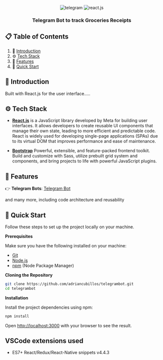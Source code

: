 <div align="center">  
  <div>
    <!-- <img src="https://img.shields.io/badge/-Next_JS-black?style=for-the-badge&logoColor=white&logo=nextdotjs&color=000000" alt="next.js" /> -->
    <img src="https://img.shields.io/badge/-Telegram?style=for-the-badge&logoColor=white&logo=telegram&color=26A5E4" alt="telegram" />
    <img src="https://img.shields.io/badge/-React_JS-black?style=for-the-badge&logoColor=white&logo=react&color=61DAFB" alt="react.js" />
    <!-- <img src="https://img.shields.io/badge/-Tailwind_CSS-black?style=for-the-badge&logoColor=white&logo=tailwindcss&color=06B6D4" alt="tailwindcss" /> -->
  </div>

  <h3 align="center">Telegram Bot to track Groceries Receipts</h3>
</div>

## 📋 <a name="table">Table of Contents</a>

1. 🤖 [Introduction](#introduction)
2. ⚙️ [Tech Stack](#tech-stack)
3. 🔋 [Features](#features)
4. 🤸 [Quick Start](#quick-start)

## <a name="introduction">🤖 Introduction</a>

Built with React.js for the user interface.....

## <a name="tech-stack">⚙️ Tech Stack</a>

- **[React.js](https://react.dev/reference/react)** is a JavaScript library developed by Meta for building user interfaces. It allows developers to create reusable UI components that manage their own state, leading to more efficient and predictable code. React is widely used for developing single-page applications (SPAs) due to its virtual DOM that improves performance and ease of maintenance.

- **[Bootstrap](https://getbootstrap.com/)** Powerful, extensible, and feature-packed frontend toolkit. Build and customize with Sass, utilize prebuilt grid system and components, and bring projects to life with powerful JavaScript plugins.

## <a name="features">🔋 Features</a>

👉 **Telegram Bots**: [Telegram Bot](https://core.telegram.org/bots) <br />

and many more, including code architecture and reusability

## <a name="quick-start">🤸 Quick Start</a>

Follow these steps to set up the project locally on your machine.

**Prerequisites**

Make sure you have the following installed on your machine:

- [Git](https://git-scm.com/)
- [Node.js](https://nodejs.org/en)
- [npm](https://www.npmjs.com/) (Node Package Manager)

**Cloning the Repository**

```bash
git clone https://github.com/adriancubillos/telegrambot.git
cd telegrambot

```

**Installation**

Install the project dependencies using npm:

```bash
npm install
```

Open [http://localhost:3000](http://localhost:3000) with your browser to see the result.

## VSCode extensions used

- ES7+ React/Redux/React-Native snippets v4.4.3
